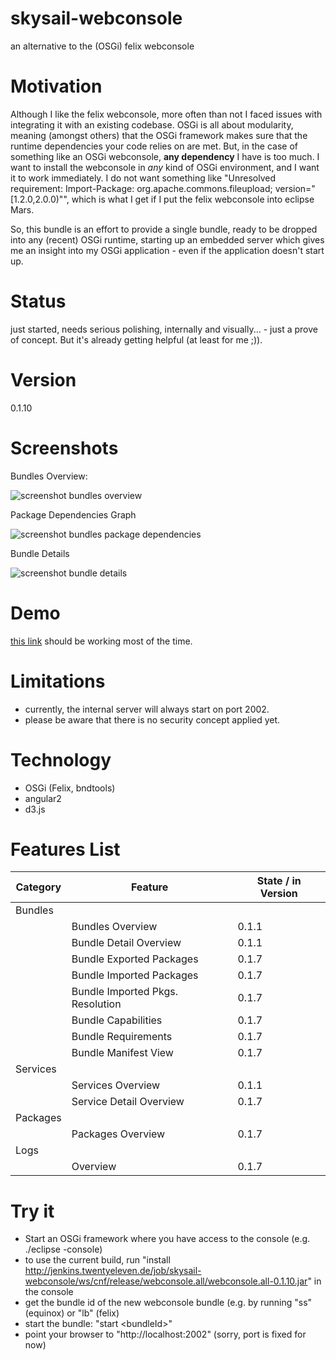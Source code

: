 # skysail-webconsole
an alternative to the (OSGi) felix webconsole

# Motivation
Although I like the felix webconsole, more often than not I faced issues with integrating it with an existing codebase. OSGi is all about modularity, meaning (amongst others) that the OSGi framework makes sure that the runtime dependencies your code relies on are met. But, in the case of something like an OSGi webconsole, __any dependency__ I have is too much. I want to install the webconsole in _any_ kind of OSGi environment, and I want it to work immediately. I do not want something like "Unresolved requirement: Import-Package: org.apache.commons.fileupload; version="[1.2.0,2.0.0)"", which is what I get if I put the felix webconsole into eclipse Mars.

So, this bundle is an effort to provide a single bundle, ready to be dropped into any (recent) OSGi runtime, starting up an embedded server which gives me an insight into my OSGi application - even if the application doesn't start up.

# Status

just started, needs serious polishing, internally and visually... - just a prove of concept. But it's already getting helpful 
(at least for me ;)).

# Version 

0.1.10

# Screenshots

Bundles Overview:

![screenshot bundles overview](http://jenkins.twentyeleven.de/job/skysail-webconsole/ws/webconsole/etc/docs/webconsole.bundles.png)

Package Dependencies Graph

![screenshot bundles package dependencies](http://jenkins.twentyeleven.de/job/skysail-webconsole/ws/webconsole/etc/docs/webconsole.bundles.pkgDep.png)

Bundle Details

![screenshot bundle details](http://jenkins.twentyeleven.de/job/skysail-webconsole/ws/webconsole/etc/docs/webconsole.bundle.details.png)

# Demo

[this link](http://85.25.22.126:2002/index.html) should be working most of the time.

# Limitations

* currently, the internal server will always start on port 2002.
* please be aware that there is no security concept applied yet.

# Technology

* OSGi (Felix, bndtools)
* angular2
* d3.js

# Features List

| Category      | Feature                  | State / in Version |
| ------------- | ------------------------ | ------------------ |
| Bundles       |                          |                    |
|               | Bundles Overview         | 0.1.1              |
|               | Bundle Detail Overview   | 0.1.1              |
|               | Bundle Exported Packages | 0.1.7              |
|               | Bundle Imported Packages | 0.1.7              |
|               | Bundle Imported Pkgs. Resolution | 0.1.7              |
|               | Bundle Capabilities      | 0.1.7              |
|               | Bundle Requirements      | 0.1.7              |
|               | Bundle Manifest View     | 0.1.7              |
| Services      |                          |                    |
|               | Services Overview        | 0.1.1              |
|               | Service Detail Overview  | 0.1.7              |
| Packages      |                          |                    |
|               | Packages Overview        | 0.1.7              |
| Logs          |                          |                    |
|               | Overview                 | 0.1.7              |

# Try it

* Start an OSGi framework where you have access to the console (e.g. ./eclipse -console)
* to use the current build, run "install http://jenkins.twentyeleven.de/job/skysail-webconsole/ws/cnf/release/webconsole.all/webconsole.all-0.1.10.jar" in the console
* get the bundle id of the new webconsole bundle (e.g. by running "ss" (equinox) or "lb" (felix)
* start the bundle: "start &lt;bundleId&gt;"
* point your browser to "http://localhost:2002" (sorry, port is fixed for now)
